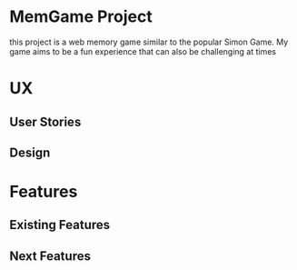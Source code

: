 # MemGame Project

this project is a web memory game similar to the popular Simon Game. My game aims to be a fun experience that can also be challenging at times

# UX

## User Stories

## Design


# Features

## Existing Features

## Next Features